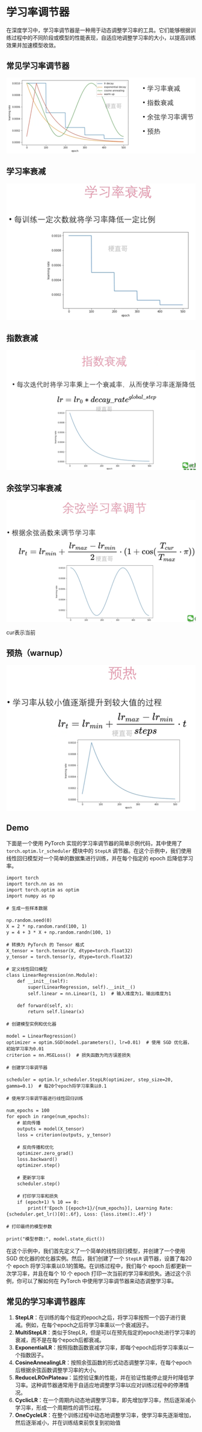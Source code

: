 # 学习率调节器



在深度学习中，学习率调节器是一种用于动态调整学习率的工具。它们能够根据训练过程中的不同阶段或模型的性能表现，自适应地调整学习率的大小，以提高训练效果并加速模型收敛。



## 常见学习率调节器



![](Images/40.png)



## 学习率衰减



![](Images/41.png)



##  指数衰减



![](Images/42.png)



## 余弦学习率衰减



![](Images/43.png)

cur表示当前



## 预热（warnup）



![](Images/44.png)



## Demo

下面是一个使用 PyTorch 实现的学习率调节器的简单示例代码，其中使用了 `torch.optim.lr_scheduler` 模块中的 `StepLR` 调节器。在这个示例中，我们使用线性回归模型对一个简单的数据集进行训练，并在每个指定的 epoch 后降低学习率。

```
import torch
import torch.nn as nn
import torch.optim as optim
import numpy as np

# 生成一些样本数据

np.random.seed(0)
X = 2 * np.random.rand(100, 1)
y = 4 + 3 * X + np.random.randn(100, 1)

# 转换为 PyTorch 的 Tensor 格式
X_tensor = torch.tensor(X, dtype=torch.float32)
y_tensor = torch.tensor(y, dtype=torch.float32)

# 定义线性回归模型
class LinearRegression(nn.Module):
    def __init__(self):
        super(LinearRegression, self).__init__()
        self.linear = nn.Linear(1, 1)  # 输入维度为1，输出维度为1

    def forward(self, x):
        return self.linear(x)

# 创建模型实例和优化器

model = LinearRegression()
optimizer = optim.SGD(model.parameters(), lr=0.01)  # 使用 SGD 优化器，初始学习率为0.01
criterion = nn.MSELoss()  # 损失函数为均方误差损失

# 创建学习率调节器

scheduler = optim.lr_scheduler.StepLR(optimizer, step_size=20, gamma=0.1)  # 每20个epoch将学习率乘以0.1

# 使用学习率调节器进行线性回归训练

num_epochs = 100
for epoch in range(num_epochs):
    # 前向传播
    outputs = model(X_tensor)
    loss = criterion(outputs, y_tensor)

    # 反向传播和优化
    optimizer.zero_grad()
    loss.backward()
    optimizer.step()
    
    # 更新学习率
    scheduler.step()
    
    # 打印学习率和损失
    if (epoch+1) % 10 == 0:
        print(f'Epoch [{epoch+1}/{num_epochs}], Learning Rate: {scheduler.get_lr()[0]:.6f}, Loss: {loss.item():.4f}')

# 打印最终的模型参数

print("模型参数:", model.state_dict())
```

在这个示例中，我们首先定义了一个简单的线性回归模型，并创建了一个使用 SGD 优化器的优化器实例。然后，我们创建了一个 `StepLR` 调节器，设置了每20个 epoch 将学习率乘以0.1的策略。在训练过程中，我们每个 epoch 后都更新一次学习率，并且在每个 10 个 epoch 打印一次当前的学习率和损失。通过这个示例，你可以了解如何在 PyTorch 中使用学习率调节器来动态调整学习率。



## 常见的学习率调节器库



1. **StepLR**：在训练的每个指定的epoch之后，将学习率按照一个因子进行衰减。例如，在每个epoch之后将学习率乘以一个衰减因子。
2. **MultiStepLR**：类似于StepLR，但是可以在预先指定的epoch处进行学习率的衰减，而不是在每个epoch后都衰减。
3. **ExponentialLR**：按照指数函数衰减学习率，即每个epoch后将学习率乘以一个指数因子。
4. **CosineAnnealingLR**：按照余弦函数的形式动态调整学习率，在每个epoch后根据余弦函数调整学习率的大小。
5. **ReduceLROnPlateau**：监控验证集的性能，并在验证性能停止提升时降低学习率。这种调节器通常用于自适应地调整学习率以应对训练过程中的停滞情况。
6. **CyclicLR**：在一个周期内动态地调整学习率，即先增加学习率，然后逐渐减小学习率，形成一个周期性的调节过程。
7. **OneCycleLR**：在整个训练过程中动态地调整学习率，使学习率先逐渐增加，然后逐渐减小，并在训练结束前恢复到初始值
